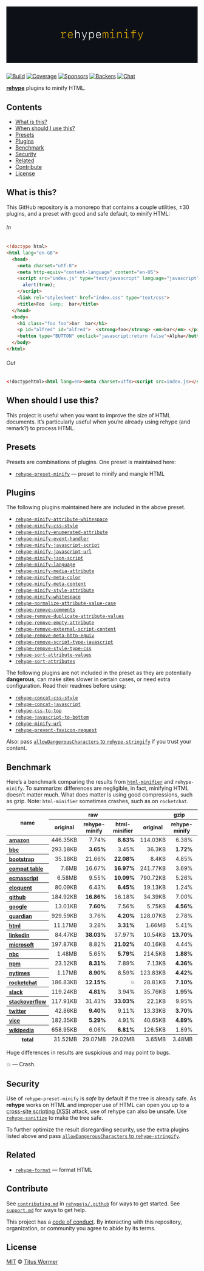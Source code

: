 # ![rehype-minify][logo]

[![Build][build-badge]][build]
[![Coverage][coverage-badge]][coverage]
[![Sponsors][sponsors-badge]][collective]
[![Backers][backers-badge]][collective]
[![Chat][chat-badge]][chat]

**[rehype][]** plugins to minify HTML.

## Contents

*   [What is this?](#what-is-this)
*   [When should I use this?](#when-should-i-use-this)
*   [Presets](#presets)
*   [Plugins](#plugins)
*   [Benchmark](#benchmark)
*   [Security](#security)
*   [Related](#related)
*   [Contribute](#contribute)
*   [License](#license)

## What is this?

This GitHub repository is a monorepo that contains a couple utilities, ±30
plugins, and a preset with good and safe default, to minify HTML:

###### In

```html
<!doctype html>
<html lang="en-GB">
  <head>
    <meta charset="utf-8">
    <meta http-equiv="content-language" content="en-US">
    <script src="index.js" type="text/javascript" language="javascript">
      alert(true);
    </script>
    <link rel="stylesheet" href="index.css" type="text/css">
    <title>Foo  &amp;  bar</title>
  </head>
  <body>
    <h1 class="foo foo">bar  bar</h1>
    <p id="alfred" id="alfred">  <strong>foo</strong> <em>bar</em> </p>
    <button type="BUTTON" onclick="javascript:return false">Alpha</button>
  </body>
</html>
```

###### Out

```html
<!doctypehtml><html lang=en><meta charset=utf8><script src=index.js></script><link href=index.css rel=stylesheet><title>Foo &#38 bar</title><h1 class=foo>bar bar</h1><p id=alfred><strong>foo</strong> <em>bar</em></p><button onclick=return!1 type=button>Alpha</button>
```

## When should I use this?

This project is useful when you want to improve the size of HTML documents.
It’s particularly useful when you’re already using rehype (and remark?) to
process HTML.

## Presets

Presets are combinations of plugins.
One preset is maintained here:

*   [`rehype-preset-minify`][rehype-preset-minify]
    — preset to minify and mangle HTML

## Plugins

The following plugins maintained here are included in the above preset.

<!--
  👉 **Note**: the following list is automatically generated.
-->

<!--plugins-core start-->

*   [`rehype-minify-attribute-whitespace`](./packages/rehype-minify-attribute-whitespace)
*   [`rehype-minify-css-style`](./packages/rehype-minify-css-style)
*   [`rehype-minify-enumerated-attribute`](./packages/rehype-minify-enumerated-attribute)
*   [`rehype-minify-event-handler`](./packages/rehype-minify-event-handler)
*   [`rehype-minify-javascript-script`](./packages/rehype-minify-javascript-script)
*   [`rehype-minify-javascript-url`](./packages/rehype-minify-javascript-url)
*   [`rehype-minify-json-script`](./packages/rehype-minify-json-script)
*   [`rehype-minify-language`](./packages/rehype-minify-language)
*   [`rehype-minify-media-attribute`](./packages/rehype-minify-media-attribute)
*   [`rehype-minify-meta-color`](./packages/rehype-minify-meta-color)
*   [`rehype-minify-meta-content`](./packages/rehype-minify-meta-content)
*   [`rehype-minify-style-attribute`](./packages/rehype-minify-style-attribute)
*   [`rehype-minify-whitespace`](./packages/rehype-minify-whitespace)
*   [`rehype-normalize-attribute-value-case`](./packages/rehype-normalize-attribute-value-case)
*   [`rehype-remove-comments`](./packages/rehype-remove-comments)
*   [`rehype-remove-duplicate-attribute-values`](./packages/rehype-remove-duplicate-attribute-values)
*   [`rehype-remove-empty-attribute`](./packages/rehype-remove-empty-attribute)
*   [`rehype-remove-external-script-content`](./packages/rehype-remove-external-script-content)
*   [`rehype-remove-meta-http-equiv`](./packages/rehype-remove-meta-http-equiv)
*   [`rehype-remove-script-type-javascript`](./packages/rehype-remove-script-type-javascript)
*   [`rehype-remove-style-type-css`](./packages/rehype-remove-style-type-css)
*   [`rehype-sort-attribute-values`](./packages/rehype-sort-attribute-values)
*   [`rehype-sort-attributes`](./packages/rehype-sort-attributes)

<!--plugins-core end-->

The following plugins are not included in the preset as they are potentially
**dangerous**, can make sites slower in certain cases, or need extra
configuration.
Read their readmes before using:

<!--
  👉 **Note**: the following list is automatically generated.
-->

<!--plugins-other start-->

*   [`rehype-concat-css-style`](./packages/rehype-concat-css-style)
*   [`rehype-concat-javascript`](./packages/rehype-concat-javascript)
*   [`rehype-css-to-top`](./packages/rehype-css-to-top)
*   [`rehype-javascript-to-bottom`](./packages/rehype-javascript-to-bottom)
*   [`rehype-minify-url`](./packages/rehype-minify-url)
*   [`rehype-prevent-favicon-request`](./packages/rehype-prevent-favicon-request)

<!--plugins-other end-->

Also: pass [`allowDangerousCharacters` to `rehype-stringify`][rehype-stringify]
if you trust your content.

## Benchmark

Here’s a benchmark comparing the results from [`html-minifier`][html-minifier]
and `rehype-minify`.
To summarize: differences are negligible, in fact, minifying HTML doesn’t matter
much.
What does matter is using good compressions, such as gzip.
Note: `html-minifier` sometimes crashes, such as on `rocketchat`.

<!--benchmark start-->

<table>
<thead>
  <tr>
    <th rowspan="2">name</th>
    <th colspan="3">raw</th>
    <th colspan="3">gzip</th>
  </tr>
  <tr>
    <th>original</th>
    <th>rehype-minify</th>
    <th>html-minifier</th>
    <th>original</th>
    <th>rehype-minify</th>
    <th>html-minifier</th>
  </tr>
</thead>
<tbody>
  <tr>
    <th scope="row" align="left"><a href="https://www.amazon.co.uk/">amazon</a></th>
    <td align="right">446.35KB</td>
    <td align="right">7.74%</td>
    <td align="right"><b>8.83%</b></td>
    <td align="right">114.03KB</td>
    <td align="right">6.38%</td>
    <td align="right"><b>6.75%</b></td>
  </tr>
  <tr>
    <th scope="row" align="left"><a href="https://www.bbc.co.uk/">bbc</a></th>
    <td align="right">293.18KB</td>
    <td align="right"><b>3.65%</b></td>
    <td align="right">3.45%</td>
    <td align="right">36.3KB</td>
    <td align="right"><b>1.72%</b></td>
    <td align="right">1.71%</td>
  </tr>
  <tr>
    <th scope="row" align="left"><a href="https://getbootstrap.com/docs/4.4/getting-started/introduction/">bootstrap</a></th>
    <td align="right">35.18KB</td>
    <td align="right">21.66%</td>
    <td align="right"><b>22.08%</b></td>
    <td align="right">8.4KB</td>
    <td align="right">4.85%</td>
    <td align="right"><b>5.08%</b></td>
  </tr>
  <tr>
    <th scope="row" align="left"><a href="https://kangax.github.io/compat-table/es6/">compat table</a></th>
    <td align="right">7.6MB</td>
    <td align="right">16.67%</td>
    <td align="right"><b>16.97%</b></td>
    <td align="right">241.77KB</td>
    <td align="right">3.69%</td>
    <td align="right"><b>5.51%</b></td>
  </tr>
  <tr>
    <th scope="row" align="left"><a href="https://tc39.es/ecma262/">ecmascript</a></th>
    <td align="right">6.58MB</td>
    <td align="right">9.55%</td>
    <td align="right"><b>10.09%</b></td>
    <td align="right">790.72KB</td>
    <td align="right">5.26%</td>
    <td align="right"><b>5.43%</b></td>
  </tr>
  <tr>
    <th scope="row" align="left"><a href="https://eloquentjavascript.net/20_node.html">eloquent</a></th>
    <td align="right">80.09KB</td>
    <td align="right">6.43%</td>
    <td align="right"><b>6.45%</b></td>
    <td align="right">19.13KB</td>
    <td align="right">1.24%</td>
    <td align="right"><b>1.26%</b></td>
  </tr>
  <tr>
    <th scope="row" align="left"><a href="https://github.com">github</a></th>
    <td align="right">184.92KB</td>
    <td align="right"><b>16.86%</b></td>
    <td align="right">16.18%</td>
    <td align="right">34.39KB</td>
    <td align="right">7.00%</td>
    <td align="right"><b>7.20%</b></td>
  </tr>
  <tr>
    <th scope="row" align="left"><a href="https://www.google.com/">google</a></th>
    <td align="right">13.01KB</td>
    <td align="right"><b>7.60%</b></td>
    <td align="right">7.56%</td>
    <td align="right">5.75KB</td>
    <td align="right"><b>4.56%</b></td>
    <td align="right">4.26%</td>
  </tr>
  <tr>
    <th scope="row" align="left"><a href="https://www.theguardian.com/us">guardian</a></th>
    <td align="right">929.59KB</td>
    <td align="right">3.76%</td>
    <td align="right"><b>4.20%</b></td>
    <td align="right">128.07KB</td>
    <td align="right">2.78%</td>
    <td align="right"><b>2.93%</b></td>
  </tr>
  <tr>
    <th scope="row" align="left"><a href="https://html.spec.whatwg.org">html</a></th>
    <td align="right">11.17MB</td>
    <td align="right">3.28%</td>
    <td align="right"><b>3.31%</b></td>
    <td align="right">1.66MB</td>
    <td align="right">5.41%</td>
    <td align="right"><b>5.49%</b></td>
  </tr>
  <tr>
    <th scope="row" align="left"><a href="https://www.linkedin.com/">linkedin</a></th>
    <td align="right">84.47KB</td>
    <td align="right"><b>38.03%</b></td>
    <td align="right">37.97%</td>
    <td align="right">10.54KB</td>
    <td align="right"><b>13.70%</b></td>
    <td align="right">13.43%</td>
  </tr>
  <tr>
    <th scope="row" align="left"><a href="https://www.microsoft.com/en-us/">microsoft</a></th>
    <td align="right">197.87KB</td>
    <td align="right">8.82%</td>
    <td align="right"><b>21.02%</b></td>
    <td align="right">40.16KB</td>
    <td align="right">4.44%</td>
    <td align="right"><b>6.85%</b></td>
  </tr>
  <tr>
    <th scope="row" align="left"><a href="https://www.nbc.com/">nbc</a></th>
    <td align="right">1.48MB</td>
    <td align="right">5.65%</td>
    <td align="right"><b>5.79%</b></td>
    <td align="right">214.5KB</td>
    <td align="right"><b>1.88%</b></td>
    <td align="right">1.77%</td>
  </tr>
  <tr>
    <th scope="row" align="left"><a href="https://www.npmjs.com/">npm</a></th>
    <td align="right">23.12KB</td>
    <td align="right"><b>8.31%</b></td>
    <td align="right">7.89%</td>
    <td align="right">7.13KB</td>
    <td align="right"><b>4.36%</b></td>
    <td align="right">3.99%</td>
  </tr>
  <tr>
    <th scope="row" align="left"><a href="https://www.nytimes.com/">nytimes</a></th>
    <td align="right">1.17MB</td>
    <td align="right"><b>8.90%</b></td>
    <td align="right">8.59%</td>
    <td align="right">123.83KB</td>
    <td align="right"><b>4.42%</b></td>
    <td align="right">4.12%</td>
  </tr>
  <tr>
    <th scope="row" align="left"><a href="https://rocket.chat">rocketchat</a></th>
    <td align="right">186.83KB</td>
    <td align="right"><b>12.15%</b></td>
    <td align="right">💥</td>
    <td align="right">28.81KB</td>
    <td align="right"><b>7.10%</b></td>
    <td align="right">💥</td>
  </tr>
  <tr>
    <th scope="row" align="left"><a href="https://slack.com/intl/en-gb/features">slack</a></th>
    <td align="right">119.24KB</td>
    <td align="right"><b>4.81%</b></td>
    <td align="right">3.94%</td>
    <td align="right">35.76KB</td>
    <td align="right"><b>1.95%</b></td>
    <td align="right">1.55%</td>
  </tr>
  <tr>
    <th scope="row" align="left"><a href="https://stackoverflow.com/">stackoverflow</a></th>
    <td align="right">117.91KB</td>
    <td align="right">31.43%</td>
    <td align="right"><b>33.03%</b></td>
    <td align="right">22.1KB</td>
    <td align="right">9.95%</td>
    <td align="right"><b>10.84%</b></td>
  </tr>
  <tr>
    <th scope="row" align="left"><a href="https://twitter.com/">twitter</a></th>
    <td align="right">42.86KB</td>
    <td align="right"><b>9.40%</b></td>
    <td align="right">9.11%</td>
    <td align="right">13.33KB</td>
    <td align="right"><b>3.70%</b></td>
    <td align="right">3.45%</td>
  </tr>
  <tr>
    <th scope="row" align="left"><a href="https://www.vice.com/en_us">vice</a></th>
    <td align="right">182.35KB</td>
    <td align="right"><b>5.29%</b></td>
    <td align="right">4.91%</td>
    <td align="right">40.65KB</td>
    <td align="right"><b>4.89%</b></td>
    <td align="right">4.70%</td>
  </tr>
  <tr>
    <th scope="row" align="left"><a href="https://en.wikipedia.org/wiki/President_of_the_United_States">wikipedia</a></th>
    <td align="right">658.95KB</td>
    <td align="right">6.06%</td>
    <td align="right"><b>6.81%</b></td>
    <td align="right">126.5KB</td>
    <td align="right">1.89%</td>
    <td align="right"><b>2.12%</b></td>
  </tr>
</tbody>
<tfoot>
  <tr>
    <th scope="row">total</th>
    <td align="right">31.52MB</td>
    <td align="right">29.07MB</td>
    <td align="right">29.02MB</td>
    <td align="right">3.65MB</td>
    <td align="right">3.48MB</td>
    <td align="right">3.48MB</td>
  </tr>
</tfoot>
</table>

<!--benchmark end-->

Huge differences in results are suspicious and may point to bugs.

💥 — Crash.

## Security

Use of `rehype-preset-minify` is *safe* by default if the tree is already safe.
As **rehype** works on HTML and improper use of HTML can open you up to a
[cross-site scripting (XSS)][xss] attack, use of rehype can also be unsafe.
Use [`rehype-sanitize`][rehype-sanitize] to make the tree safe.

To further optimize the result disregarding security, use the extra plugins
listed above and pass [`allowDangerousCharacters` to
`rehype-stringify`][rehype-stringify].

## Related

*   [`rehype-format`](https://github.com/rehypejs/rehype-format)
    — format HTML

## Contribute

See [`contributing.md`][contributing] in [`rehypejs/.github`][health] for ways
to get started.
See [`support.md`][support] for ways to get help.

This project has a [code of conduct][coc].
By interacting with this repository, organization, or community you agree to
abide by its terms.

## License

[MIT][license] © [Titus Wormer][author]

<!-- Definitions -->

[build-badge]: https://github.com/rehypejs/rehype-minify/workflows/main/badge.svg

[build]: https://github.com/rehypejs/rehype-minify/actions

[coverage-badge]: https://img.shields.io/codecov/c/github/rehypejs/rehype-minify.svg

[coverage]: https://codecov.io/github/rehypejs/rehype-minify

[sponsors-badge]: https://opencollective.com/unified/sponsors/badge.svg

[backers-badge]: https://opencollective.com/unified/backers/badge.svg

[collective]: https://opencollective.com/unified

[chat-badge]: https://img.shields.io/badge/chat-discussions-success.svg

[chat]: https://github.com/rehypejs/rehype/discussions

[health]: https://github.com/rehypejs/.github

[contributing]: https://github.com/rehypejs/.github/blob/main/contributing.md

[support]: https://github.com/rehypejs/.github/blob/main/support.md

[coc]: https://github.com/rehypejs/.github/blob/main/code-of-conduct.md

[license]: license

[author]: https://wooorm.com

[logo]: https://raw.githubusercontent.com/rehypejs/rehype-minify/6f0f096/logo.svg?sanitize=true

[rehype]: https://github.com/rehypejs/rehype

[xss]: https://en.wikipedia.org/wiki/Cross-site_scripting

[rehype-sanitize]: https://github.com/rehypejs/rehype-sanitize

[rehype-preset-minify]: https://github.com/rehypejs/rehype-minify/tree/main/packages/rehype-preset-minify

[rehype-stringify]: https://github.com/rehypejs/rehype/tree/main/packages/rehype-stringify#api

[html-minifier]: https://github.com/kangax/html-minifier
